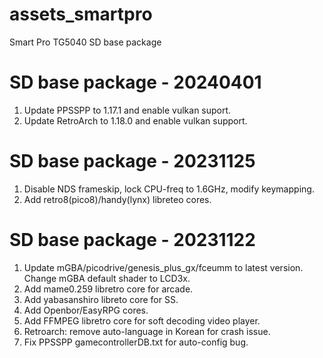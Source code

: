 # assets_smartpro
Smart Pro TG5040 SD base package

SD base package - 20240401
=================================
1. Update PPSSPP to 1.17.1 and enable vulkan suport.
2. Update RetroArch to 1.18.0 and enable vulkan support.

SD base package - 20231125
=================================
1. Disable NDS frameskip, lock CPU-freq to 1.6GHz, modify keymapping.
2. Add retro8(pico8)/handy(lynx) libreteo cores.


SD base package - 20231122
=================================
1. Update mGBA/picodrive/genesis_plus_gx/fceumm to latest version.
   Change mGBA default shader to LCD3x.
2. Add mame0.259 libretro core for arcade.
3. Add yabasanshiro libreto core for SS.
4. Add Openbor/EasyRPG cores.
5. Add FFMPEG libretro core for soft decoding video player.
5. Retroarch: remove auto-language in Korean for crash issue.
6. Fix PPSSPP gamecontrollerDB.txt for auto-config bug.


